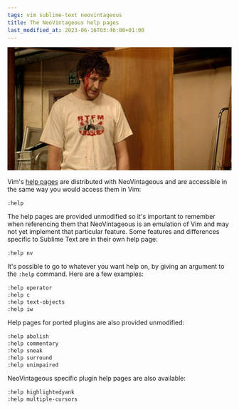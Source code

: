 ```yaml
---
tags: vim sublime-text neovintageous
title: The NeoVintageous help pages
last_modified_at: 2023-06-16T03:46:00+01:00
---
```


![Chris O'Dowd in the IT Crowd (2006)](/assets/2023-05-14-chris-o-dowd-in-the-it-crowd.webp)

Vim's [help pages](https://vimhelp.org) are distributed with NeoVintageous and are accessible in the same way you would access them in Vim:

```vim
:help
```

The help pages are provided unmodified so it's important to remember when referencing them that NeoVintageous is an emulation of Vim and may not yet implement that particular feature. Some features and differences specific to Sublime Text are in their own help page:

```vim
:help nv
```

It's possible to go to whatever you want help on, by giving an argument to the `:help` command. Here are a few examples:

```vim
:help operator
:help c
:help text-objects
:help iw
```

Help pages for ported plugins are also provided unmodified:

```vim
:help abolish
:help commentary
:help sneak
:help surround
:help unimpaired
```

NeoVintageous specific plugin help pages are also available:

```vim
:help highlightedyank
:help multiple-cursors
```

